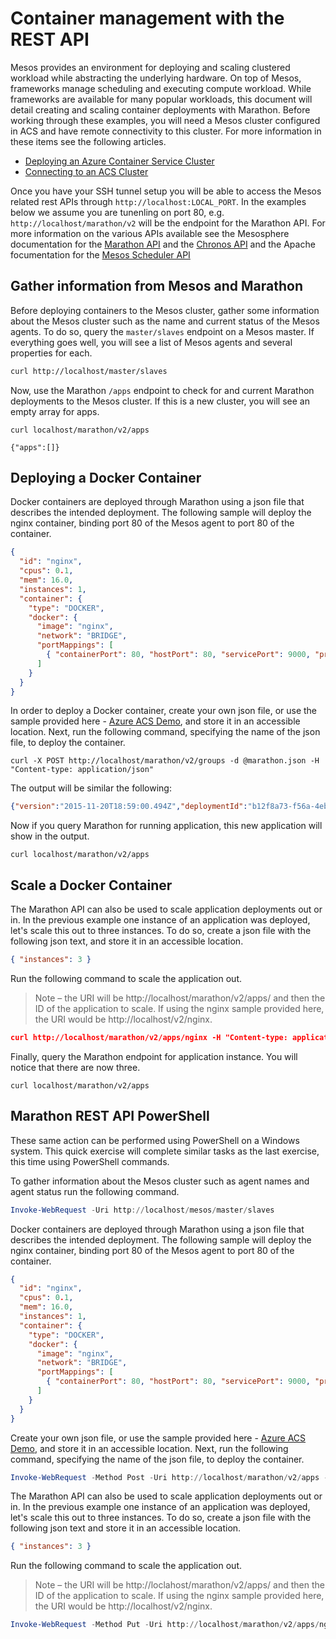 <properties
   pageTitle="ACS container management with the REST API | Microsoft Azure"
   description="Deploy containers to an Azure Container Service cluster service using the Marathon REST API."
   services="container-service"
   documentationCenter=""
   authors="neilpeterson"
   manager="timlt"
   editor=""
   tags="acs, azure-container-service"
   keywords="Docker, Containers, Micro-services, Mesos, Azure"/>
   
<tags
   ms.service="container-service"
   ms.devlang="na"
   ms.topic="get-started-article"
   ms.tgt_pltfrm="na"
   ms.workload="na"
   ms.date="02/16/2016"
   ms.author="nepeters"/>
   
# Container management with the REST API

Mesos provides an environment for deploying and scaling clustered workload while abstracting the underlying hardware. On top of Mesos, frameworks manage scheduling and executing compute workload. While frameworks are available for many popular workloads, this document will detail creating and scaling container deployments with Marathon.
Before working through these examples, you will need a Mesos cluster configured in ACS and have remote connectivity to this cluster. For more information in these items see the following articles.

- [Deploying an Azure Container Service Cluster](./container-service-deployment.md) 
- [Connecting to an ACS Cluster](./container-service-connect.md)


Once you have your SSH tunnel setup you will be able to access the
Mesos related rest APIs through `http://localhost:LOCAL_PORT`. In the
examples below we assume you are tunenling on port 80,
e.g. `http://localhost/marathon/v2` will be the endpoint for the
Marathon API. For more information on the various APIs available see
the Mesosphere documentation for the [Marathon
API](https://mesosphere.github.io/marathon/docs/rest-api.html) and the
[Chronos API](https://mesos.github.io/chronos/docs/api.html) and the
Apache focumentation for the [Mesos Scheduler
API](http://mesos.apache.org/documentation/latest/scheduler-http-api/)

## Gather information from Mesos and Marathon

Before deploying containers to the Mesos cluster, gather some information about the Mesos cluster such as the name and current status of the Mesos agents. To do so, query the `master/slaves` endpoint on a Mesos master. If everything goes well, you will see a list of Mesos agents and several properties for each.   

```bash
curl http://localhost/master/slaves
```

Now, use the Marathon `/apps` endpoint to check for and current Marathon deployments to the Mesos cluster. If this is a new cluster, you will see an empty array for apps.

```
curl localhost/marathon/v2/apps

{"apps":[]}
```

## Deploying a Docker Container

Docker containers are deployed through Marathon using a json file that describes the intended deployment. The following sample will deploy the nginx container, binding port 80 of the Mesos agent to port 80 of the container.

```json
{
  "id": "nginx",
  "cpus": 0.1,
  "mem": 16.0,
  "instances": 1,
  "container": {
    "type": "DOCKER",
    "docker": {
      "image": "nginx",
      "network": "BRIDGE",
      "portMappings": [
        { "containerPort": 80, "hostPort": 80, "servicePort": 9000, "protocol": "tcp" }
      ]
    }
  }
}
```

In order to deploy a Docker container, create your own json file, or use the sample provided here - [Azure ACS Demo](https://raw.githubusercontent.com/rgardler/AzureDevTestDeploy/master/marathon/marathon.json), and store it in an accessible location. Next, run the following command, specifying the name of the json file, to deploy the container.

```
curl -X POST http://localhost/marathon/v2/groups -d @marathon.json -H "Content-type: application/json"
```

The output will be similar the following:

```json
{"version":"2015-11-20T18:59:00.494Z","deploymentId":"b12f8a73-f56a-4eb1-9375-4ac026d6cdec"}
```

Now if you query Marathon for running application, this new application will show in the output.

```
curl localhost/marathon/v2/apps
```

## Scale a Docker Container

The Marathon API can also be used to scale application deployments out or in. In the previous example one instance of an application was deployed, let's scale this out to three instances. To do so, create a json file with the following json text, and store it in an accessible location.

```json
{ "instances": 3 }
```

Run the following command to scale the application out.

> Note – the URI will be http://localhost/marathon/v2/apps/ and then the ID of the application to scale. If using the nginx sample provided here, the URI would be http://localhost/v2/nginx.

```json
curl http://localhost/marathon/v2/apps/nginx -H "Content-type: application/json" -X PUT -d @scale.json
```

Finally, query the Marathon endpoint for application instance. You will notice that there are now three.

```
curl localhost/marathon/v2/apps
```

## Marathon REST API PowerShell

These same action can be performed using PowerShell on a Windows system. This quick exercise will complete similar tasks as the last exercise, this time using PowerShell commands.

To gather information about the Mesos cluster such as agent names and agent status run the following command. 

```powershell
Invoke-WebRequest -Uri http://localhost/mesos/master/slaves
```

Docker containers are deployed through Marathon using a json file that describes the intended deployment. The following sample will deploy the nginx container, binding port 80 of the Mesos agent to port 80 of the container.

```json
{
  "id": "nginx",
  "cpus": 0.1,
  "mem": 16.0,
  "instances": 1,
  "container": {
    "type": "DOCKER",
    "docker": {
      "image": "nginx",
      "network": "BRIDGE",
      "portMappings": [
        { "containerPort": 80, "hostPort": 80, "servicePort": 9000, "protocol": "tcp" }
      ]
    }
  }
}
```

Create your own json file, or use the sample provided here - [Azure ACS Demo](https://raw.githubusercontent.com/rgardler/AzureDevTestDeploy/master/marathon/marathon.json), and store it in an accessible location. Next, run the following command, specifying the name of the json file, to deploy the container.

```powershell
Invoke-WebRequest -Method Post -Uri http://localhost/marathon/v2/apps -ContentType application/json -InFile 'c:\marathon.json'
```

The Marathon API can also be used to scale application deployments out or in. In the previous example one instance of an application was deployed, let's scale this out to three instances. To do so, create a json file with the following json text and store it in an accessible location.

```json
{ "instances": 3 }
```

Run the following command to scale the application out.

> Note – the URI will be http://loclahost/marathon/v2/apps/ and then the ID of the application to scale. If using the nginx sample provided here, the URI would be http://localhost/v2/nginx.

```powershell
Invoke-WebRequest -Method Put -Uri http://localhost/marathon/v2/apps/nginx -ContentType application/json -InFile 'c:\scale.json'
```



